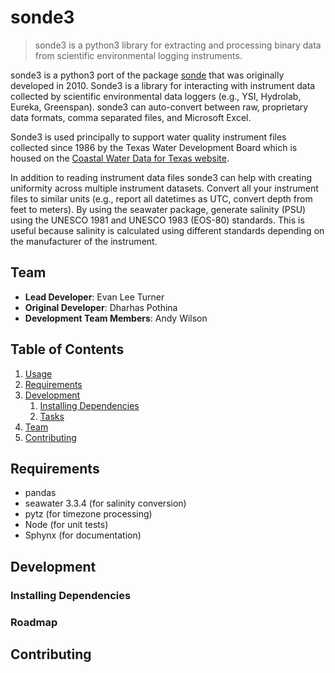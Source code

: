 # sonde3

> sonde3 is a python3 library for extracting and processing binary data from scientific environmental logging instruments.

sonde3 is a python3 port of the package [sonde](https://github.com/twdb/sonde) that was originally developed in 2010.  Sonde3 is a library for interacting with instrument data collected by scientific environmental data loggers (e.g., YSI, Hydrolab, Eureka, Greenspan).  sonde3 can auto-convert between raw, proprietary data formats, comma separated files, and Microsoft Excel.

Sonde3 is used principally to support water quality instrument files collected since 1986 by the Texas Water Development Board which is housed on the [Coastal Water Data for Texas website](https://waterdatafortexas.org/coastal). 

In addition to reading instrument data files sonde3 can help with creating uniformity across multiple instrument datasets.  Convert all your instrument files to similar units (e.g., report all datetimes as UTC, convert depth from feet to meters).  By using the seawater package, generate salinity (PSU) using the UNESCO 1981 and UNESCO 1983 (EOS-80) standards.  This is useful because salinity is calculated using different standards depending on the manufacturer of the instrument.  

## Team

  - __Lead Developer__: Evan Lee Turner
  - __Original Developer__: Dharhas Pothina
  - __Development Team Members__: Andy Wilson

## Table of Contents

1. [Usage](#usage)
1. [Requirements](#requirements)
1. [Development](#development)
    1. [Installing Dependencies](#installing-dependencies)
    1. [Tasks](#tasks)
1. [Team](#team)
1. [Contributing](#contributing)

## Requirements

- pandas
- seawater 3.3.4 (for salinity conversion)
- pytz (for timezone processing)
- Node (for unit tests)
- Sphynx (for documentation)


## Development

### Installing Dependencies

### Roadmap

## Contributing

